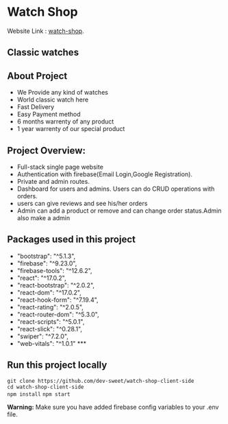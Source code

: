 # Watch Shop

Website Link : [watch-shop](https://watch-shop-dece8.web.app/).

## Classic watches

## About Project

- We Provide any kind of watches
- World classic watch here
- Fast Delivery
- Easy Payment method
- 6 months warrenty of any product
- 1 year warrenty of our special product

## Project Overview:
- Full-stack single page website
- Authentication with firebase(Email Login,Google Registration).
- Private and admin routes.
- Dashboard for users and admins. Users can do CRUD operations with
orders.
- users can give reviews and see his/her orders
- Admin can add a product or remove and can change order status.Admin also make a admin

## Packages used in this project
   - "bootstrap": "^5.1.3",
   - "firebase": "^9.23.0",
   - "firebase-tools": "^12.6.2",
   - "react": "^17.0.2",
   - "react-bootstrap": "^2.0.2",
   - "react-dom": "^17.0.2",
   - "react-hook-form": "^7.19.4",
   - "react-rating": "^2.0.5",
   - "react-router-dom": "^5.3.0",
   - "react-scripts": "^5.0.1",
   - "react-slick": "^0.28.1",
   - "swiper": "^7.2.0",
   - "web-vitals": "^1.0.1" ***
## Run this project locally
`git clone https://github.com/dev-sweet/watch-shop-client-side` <br />
`cd watch-shop-client-side ` <br />
`npm install`
`npm start`

**Warning:** Make sure you have added firebase config variables to your .env file.
